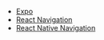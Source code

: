 * [Expo](https://docs.expo.io/versions/v32.0.0/introduction/installation/)
* [React Navigation](https://reactnavigation.org)
* [React Native Navigation](https://github.com/wix/react-native-navigation)

